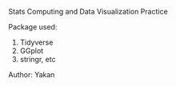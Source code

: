Stats Computing and Data Visualization Practice

Package used:
1. Tidyverse
2. GGplot
3. stringr, etc

Author:
Yakan
